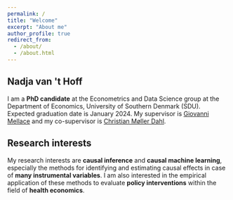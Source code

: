 ```yaml
---
permalink: /
title: "Welcome"
excerpt: "About me"
author_profile: true
redirect_from: 
  - /about/
  - /about.html
---
```


Nadja van 't Hoff
------
I am a **PhD candidate** at the Econometrics and Data Science group at the Department of Economics, University of Southern Denmark (SDU). Expected graduation date is January 2024. My supervisor is [Giovanni Mellace](https://sites.google.com/site/giovannimellace/) and my co-supervisor is [Christian Møller Dahl](https://portal.findresearcher.sdu.dk/en/persons/christian-m%C3%B8ller-dahl). 



Research interests
------
My research interests are **causal inference** and **causal machine learning**, especially the methods for identifying and estimating causal effects in case of **many instrumental variables**. I am also interested in the empirical application of these methods to evaluate **policy interventions** within the field of **health economics**.


<!---
![Test image](images/mstile-150x150.png)
-->
